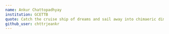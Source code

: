```yaml
---
name: Ankur Chattopadhyay
institution: GCETTB
quote: Catch the cruise ship of dreams and sail away into chimaeric dimensions
github_user: chttrjeankr
---
```

